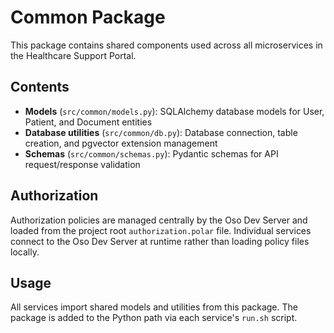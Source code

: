 # Common Package

This package contains shared components used across all microservices in the Healthcare Support Portal.

## Contents

- **Models** (`src/common/models.py`): SQLAlchemy database models for User, Patient, and Document entities
- **Database utilities** (`src/common/db.py`): Database connection, table creation, and pgvector extension management  
- **Schemas** (`src/common/schemas.py`): Pydantic schemas for API request/response validation

## Authorization

Authorization policies are managed centrally by the Oso Dev Server and loaded from the project root `authorization.polar` file. Individual services connect to the Oso Dev Server at runtime rather than loading policy files locally.

## Usage

All services import shared models and utilities from this package. The package is added to the Python path via each service's `run.sh` script.